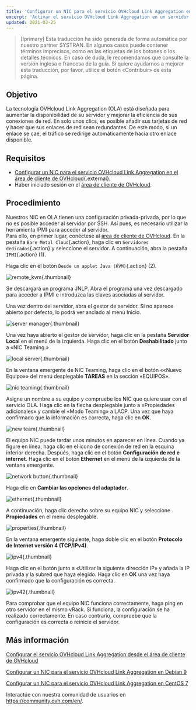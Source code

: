 ```yaml
---
title: 'Configurar un NIC para el servicio OVHcloud Link Aggregation en Windows Server 2019'
excerpt: 'Activar el servicio OVHcloud Link Aggregation en un servidor «Windows Server 2019»'
updated: 2021-03-25
---
```


> [!primary]
> Esta traducción ha sido generada de forma automática por nuestro partner SYSTRAN. En algunos casos puede contener términos imprecisos, como en las etiquetas de los botones o los detalles técnicos. En caso de duda, le recomendamos que consulte la versión inglesa o francesa de la guía. Si quiere ayudarnos a mejorar esta traducción, por favor, utilice el botón «Contribuir» de esta página.
>

## Objetivo

La tecnología OVHcloud Link Aggregation (OLA) está diseñada para aumentar la disponibilidad de su servidor y mejorar la eficiencia de sus conexiones de red. En solo unos clics, es posible añadir sus tarjetas de red y hacer que sus enlaces de red sean redundantes. De este modo, si un enlace se cae, el tráfico se redirige automáticamente hacia otro enlace disponible.

## Requisitos

- [Configurar un NIC para el servicio OVHcloud Link Aggregation en el área de cliente de OVHcloud](/pages/bare_metal_cloud/dedicated_servers/ola-enable-manager){.external}.
- Haber iniciado sesión en el [área de cliente de OVHcloud](https://ca.ovh.com/auth/?action=gotomanager&from=https://www.ovh.com/world/&ovhSubsidiary=ws).

## Procedimiento

Nuestros NIC en OLA tienen una configuración privada-privada, por lo que no es posible acceder al servidor por SSH. Así pues, es necesario utilizar la herramienta IPMI para acceder al servidor.
<br>Para ello, en primer lugar, conéctese al [área de cliente de OVHcloud](https://ca.ovh.com/auth/?action=gotomanager&from=https://www.ovh.com/world/&ovhSubsidiary=ws). En la pestaña `Bare Metal Cloud`{.action}, haga clic en `Servidores dedicados`{.action} y seleccione el servidor. A continuación, abra la pestaña `IPMI`{.action} (1).

Haga clic en el botón `Desde un applet Java (KVM)`{.action} (2).

![remote_kvm](images/remote_kvm2022.png){.thumbnail}

Se descargará un programa JNLP. Abra el programa una vez descargado para acceder a IPMI  e introduzca las claves asociadas al servidor.

Una vez dentro del servidor, abra el gestor de servidor. Si no aparece abierto por defecto, lo podrá ver anclado al menú Inicio.

![server manager](images/local_server.png){.thumbnail}

Una vez haya abierto el gestor de servidor, haga clic en la pestaña **Servidor Local** en el menú de la izquierda. Haga clic en el botón **Deshabilitado** junto a «NIC Teaming.»

![local server](images/server_manager.png){.thumbnail}

En la ventana emergente de NIC Teaming, haga clic en el botón ««Nuevo Equipo»» del menú desplegable **TAREAS** en la sección «EQUIPOS».

![nic teaming](images/nic_teaming.png){.thumbnail}

Asigne un nombre a su equipo y compruebe los NIC que quiere usar con el servicio OLA. Haga clic en la flecha desplegable junto a «Propiedades adicionales» y cambie el «Modo Teaming» a LACP. Una vez que haya confirmado que la información es correcta, haga clic en **OK**.

![new team](images/new_team.png){.thumbnail}

El equipo NIC puede tardar unos minutos en aparecer en línea. Cuando ya figure en línea, haga clic en el icono de conexión de red en la esquina inferior derecha.  Después, haga clic en el botón **Configuración de red e internet**.  Haga clic en el botón **Ethernet** en el menú de la izquierda de la ventana emergente.

![network button](images/network_button.png){.thumbnail}

Haga clic en **Cambiar las opciones del adaptador**.

![ethernet](images/ethernet.png){.thumbnail}

A continuación, haga clic derecho sobre su equipo NIC y seleccione **Propiedades** en el menú desplegable.

![properties](images/properties.png){.thumbnail}

En la ventana emergente siguiente, haga doble clic en el botón **Protocolo de Internet versión 4 (TCP/IPv4)**.

![ipv4](images/ipv4.png){.thumbnail}

Haga clic en el botón junto a «Utilizar la siguiente dirección IP» y añada la IP privada y la subred que haya elegido. Haga clic en **OK** una vez haya confirmado que la configuración es correcta.

![ipv42](images/ipv42.png){.thumbnail}

Para comprobar que el equipo NIC funciona correctamente, haga ping en otro servidor en el mismo vRack.  Si funciona, la configuración se ha realizado correctamente. En caso contrario, compruebe que la configuración es correcta o reinicie el servidor.

## Más información

[Configurar el servicio OVHcloud Link Aggregation desde el área de cliente de OVHcloud](/pages/bare_metal_cloud/dedicated_servers/ola-enable-manager)

[Configurar un NIC para el servicio OVHcloud Link Aggregation en Debian 9](/pages/bare_metal_cloud/dedicated_servers/ola-enable-debian9)

[Configurar un NIC para el servicio OVHcloud Link Aggregation en CentOS 7](/pages/bare_metal_cloud/dedicated_servers/ola-enable-centos7)

Interactúe con nuestra comunidad de usuarios en <https://community.ovh.com/en/>.
